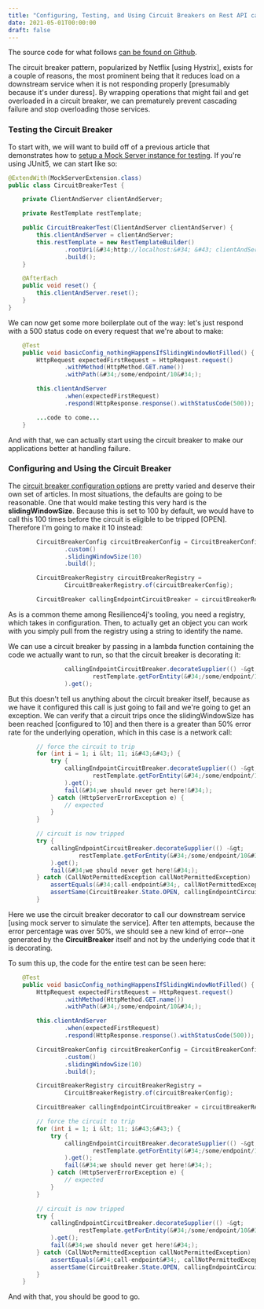 ```yaml
---
title: "Configuring, Testing, and Using Circuit Breakers on Rest API calls with Resilience4j"
date: 2021-05-01T00:00:00
draft: false
---
```


The source code for what follows [can be found on Github](https://github.com/nfisher23/java-failure-and-resilience).

The circuit breaker pattern, popularized by Netflix \[using Hystrix\], exists for a couple of reasons, the most prominent being that it reduces load on a downstream service when it is not responding properly \[presumably because it&#39;s under duress\]. By wrapping operations that might fail and get overloaded in a circuit breaker, we can prematurely prevent cascading failure and stop overloading those services.

### Testing the Circuit Breaker

To start with, we will want to build off of a previous article that demonstrates how to [setup a Mock Server instance for testing](https://nickolasfisher.com/blog/How-to-Test-Latency-with-a-Mock-Server-in-Java). If you&#39;re using JUnit5, we can start like so:

``` java
@ExtendWith(MockServerExtension.class)
public class CircuitBreakerTest {

    private ClientAndServer clientAndServer;

    private RestTemplate restTemplate;

    public CircuitBreakerTest(ClientAndServer clientAndServer) {
        this.clientAndServer = clientAndServer;
        this.restTemplate = new RestTemplateBuilder()
                .rootUri(&#34;http://localhost:&#34; &#43; clientAndServer.getPort())
                .build();
    }

    @AfterEach
    public void reset() {
        this.clientAndServer.reset();
    }
}

```

We can now get some more boilerplate out of the way: let&#39;s just respond with a 500 status code on every request that we&#39;re about to make:

``` java
    @Test
    public void basicConfig_nothingHappensIfSlidingWindowNotFilled() {
        HttpRequest expectedFirstRequest = HttpRequest.request()
                .withMethod(HttpMethod.GET.name())
                .withPath(&#34;/some/endpoint/10&#34;);

        this.clientAndServer
                .when(expectedFirstRequest)
                .respond(HttpResponse.response().withStatusCode(500));

        ...code to come...
    }

```

And with that, we can actually start using the circuit breaker to make our applications better at handling failure.

### Configuring and Using the Circuit Breaker

The [circuit breaker configuration options](https://resilience4j.readme.io/docs/circuitbreaker) are pretty varied and deserve their own set of articles. In most situations, the defaults are going to be reasonable. One that would make testing this very hard is the **slidingWindowSize**. Because this is set to 100 by default, we would have to call this 100 times before the circuit is eligible to be tripped \[OPEN\]. Therefore I&#39;m going to make it 10 instead:

``` java
        CircuitBreakerConfig circuitBreakerConfig = CircuitBreakerConfig
                .custom()
                .slidingWindowSize(10)
                .build();

        CircuitBreakerRegistry circuitBreakerRegistry =
                CircuitBreakerRegistry.of(circuitBreakerConfig);

        CircuitBreaker callingEndpointCircuitBreaker = circuitBreakerRegistry.circuitBreaker(&#34;call-endpoint&#34;);

```

As is a common theme among Resilience4j&#39;s tooling, you need a registry, which takes in configuration. Then, to actually get an object you can work with you simply pull from the registry using a string to identify the name.

We can use a circuit breaker by passing in a lambda function containing the code we actually want to run, so that the circuit breaker is decorating it:

``` java
                callingEndpointCircuitBreaker.decorateSupplier(() -&gt;
                        restTemplate.getForEntity(&#34;/some/endpoint/10&#34;, JsonNode.class)
                ).get();

```

But this doesn&#39;t tell us anything about the circuit breaker itself, because as we have it configured this call is just going to fail and we&#39;re going to get an exception. We can verify that a circuit trips once the slidingWindowSize has been reached \[configured to 10\] and then there is a greater than 50% error rate for the underlying operation, which in this case is a network call:

``` java
        // force the circuit to trip
        for (int i = 1; i &lt; 11; i&#43;&#43;) {
            try {
                callingEndpointCircuitBreaker.decorateSupplier(() -&gt;
                        restTemplate.getForEntity(&#34;/some/endpoint/10&#34;, JsonNode.class)
                ).get();
                fail(&#34;we should never get here!&#34;);
            } catch (HttpServerErrorException e) {
                // expected
            }
        }

        // circuit is now tripped
        try {
            callingEndpointCircuitBreaker.decorateSupplier(() -&gt;
                    restTemplate.getForEntity(&#34;/some/endpoint/10&#34;, JsonNode.class)
            ).get();
            fail(&#34;we should never get here!&#34;);
        } catch (CallNotPermittedException callNotPermittedException)  {
            assertEquals(&#34;call-endpoint&#34;, callNotPermittedException.getCausingCircuitBreakerName());
            assertSame(CircuitBreaker.State.OPEN, callingEndpointCircuitBreaker.getState());
        }

```

Here we use the circuit breaker decorator to call our downstream service \[using mock server to simulate the service\]. After ten attempts, because the error percentage was over 50%, we should see a new kind of error--one generated by the **CircuitBreaker** itself and not by the underlying code that it is decorating.

To sum this up, the code for the entire test can be seen here:

``` java
    @Test
    public void basicConfig_nothingHappensIfSlidingWindowNotFilled() {
        HttpRequest expectedFirstRequest = HttpRequest.request()
                .withMethod(HttpMethod.GET.name())
                .withPath(&#34;/some/endpoint/10&#34;);

        this.clientAndServer
                .when(expectedFirstRequest)
                .respond(HttpResponse.response().withStatusCode(500));

        CircuitBreakerConfig circuitBreakerConfig = CircuitBreakerConfig
                .custom()
                .slidingWindowSize(10)
                .build();

        CircuitBreakerRegistry circuitBreakerRegistry =
                CircuitBreakerRegistry.of(circuitBreakerConfig);

        CircuitBreaker callingEndpointCircuitBreaker = circuitBreakerRegistry.circuitBreaker(&#34;call-endpoint&#34;);

        // force the circuit to trip
        for (int i = 1; i &lt; 11; i&#43;&#43;) {
            try {
                callingEndpointCircuitBreaker.decorateSupplier(() -&gt;
                        restTemplate.getForEntity(&#34;/some/endpoint/10&#34;, JsonNode.class)
                ).get();
                fail(&#34;we should never get here!&#34;);
            } catch (HttpServerErrorException e) {
                // expected
            }
        }

        // circuit is now tripped
        try {
            callingEndpointCircuitBreaker.decorateSupplier(() -&gt;
                    restTemplate.getForEntity(&#34;/some/endpoint/10&#34;, JsonNode.class)
            ).get();
            fail(&#34;we should never get here!&#34;);
        } catch (CallNotPermittedException callNotPermittedException)  {
            assertEquals(&#34;call-endpoint&#34;, callNotPermittedException.getCausingCircuitBreakerName());
            assertSame(CircuitBreaker.State.OPEN, callingEndpointCircuitBreaker.getState());
        }
    }

```

And with that, you should be good to go.


